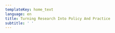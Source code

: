 ```yaml
---
templateKey: home_text
language: en
title: Turning Research Into Policy And Practice
subtitle: ' '
---
```


